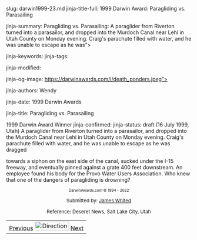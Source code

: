 slug: darwin1999-23.md
jinja-title-full: 1999 Darwin Award: Paragliding vs. Parasailing

jinja-summary: Paragliding vs. Parasailing: A paraglider from Riverton turned into a parasailor, and dropped into the Murdoch Canal near Lehi in Utah County on Monday evening. Craig's parachute filled with water, and he was unable to escape as he was">

jinja-keywords:
jinja-tags:

jinja-modified:

jinja-og-image: https://darwinawards.com/i/death_ponders.jpeg">

jinja-authors: Wendy

jinja-date: 1999 Darwin Awards


jinja-title: Paragliding vs. Parasailing

1999 Darwin Award Winner
jinja-confirmed:
jinja-status: draft
(16 July 1999, Utah) A paraglider from Riverton turned into a parasailor, and dropped into the Murdoch Canal near Lehi in Utah County on Monday evening. Craig's parachute filled with water, and he was unable to escape as he was dragged
</TD><TD>
towards a siphon on the east side of the canal, sucked under the I-15 freeway, and eventually pinned against a grate 400 feet downstream. An employee found his body for the Provo Water Users Association. Who knew that one of the dangers of paragliding is drowning? <!-Craig Christiansen, 43 -->
</TD></TR><TR valign="top"><TD colspan="2">
<P><CENTER><FONT size="-7">DarwinAwards.com &copy; 1994 - 2022</FONT></CENTER>
<P><CENTER><FONT size="-1">Submitted by: <A href="mailto:REMOVE-paccons@sisna.com">James Whited</A></FONT></CENTER>
<P><CENTER><FONT size="-1">Reference: Deseret News, Salt Lake City, Utah</FONT>

<!--#include virtual="/inc/votebar_viewvoteonly" -->

</CENTER>
</TD></TR></TABLE>
<TABLE width=100% border=0 background="/i/bgmain.jpg" cellspacing=5 cellpadding=10><TR><TD>
<CENTER>
<A href="darwin1999-22.html">Previous</A> <IMG src="/i/arrowani.gif" width="93" height="24" border="0" alt="Directions"> <A href="darwin1999-24.html">Next</A>
</H2>
</CENTER>

<!--#include file=nav_1999.html -->


